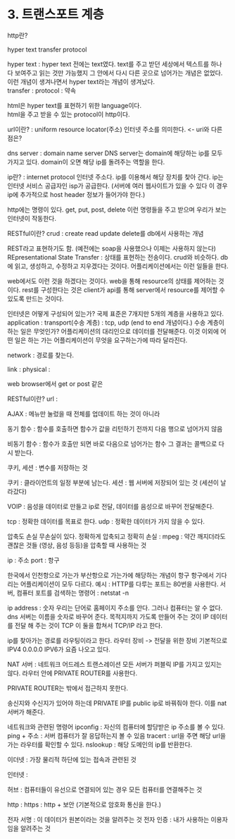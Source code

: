 # 3. 트랜스포트 계층




http란?  

hyper text transfer protocol

hyper text : hyper text 전에는 text였다. text를 주고 받던 세상에서 
텍스트를 하나 다 보여주고 읽는 것만 가능했지 그 안에서 다시 다른 곳으로 넘어가는 개념은 없었다. 
이런 개념이 생겨나면서 hyper text라는 개념이 생겨났다.  
transfer : 
protocol : 약속 

html은 hyper text를 표현하기 위한 language이다.  
html을 주고 받을 수 있는 protocol이 http이다. 

url이란? : uniform resource locator(주소) 인터넷 주소를 의미한다.  <- uri와 다른 점은?

dns server : domain name server
DNS server는 domain에 해당하는 ip를 모두 가지고 있다. 
domain이 오면 해당 ip를 돌려주는 역할을 한다.  

ip란? : internet protocol 인터넷 주소다. ip를 이용해서 해당 장치를 찾아 간다. 
ip는 인터넷 서비스 공급자인 isp가 공급한다. 
(서버에 여러 웹사이트가 있을 수 있다 이 경우 ip에 추가적으로 host header 정보가 들어가야 한다.)

http에는 명령이 있다. 
get, put, post, delete
이런 명령들을 주고 받으며 우리가 보는 인터넷이 작동한다. 

RESTful이란? 
crud : create read update delete를 db에서 사용하는 개념  

REST라고 표현하기도 함. (예전에는 soap을 사용했으나 이제는 사용하지 않는다)
REpresentational State Transfer : 상태를 표현하는 전송이다. 
crud와 비슷하다. db에 읽고, 생성하고, 수정하고 지우겠다는 것이다. 어플리케이션에서는 이런 일들을 한다.

web에서도 이런 것을 하겠다는 것이다. web을 통해 resource의 상태를 제어하는 것이다. 
rest를 구성한다는 것은 client가 api를 통해 server에서 resource를 제어할 수 있도록 만드는 것이다. 

인터넷은 어떻게 구성되어 있는가? 
국제 표준은 7개지만 5개의 계층을 사용하고 있다. 
application : 
transport(수송 계층) : tcp, udp (end to end 개념이다.)
수송 계층이 하는 일은 무엇인가? 어플리케이션의 대리인으로 데이터를 전달해준다. 
이것 이외에 어떤 일은 하는 가는 어플리케이션이 무엇을 요구하는가에 따라 달라진다. 

network : 
경로를 찾는다. 

link : 
physical : 

web browser에서 get or post 같은 




RESTful이란? 
url : 





AJAX : 메뉴만 눌렀을 때 전체를 업데이트 하는 것이 아니라 

동기 함수 : 함수를 호출하면 함수가 값을 리턴하기 전까지 다음 행으로 넘어가지 않음 

비동기 함수 : 함수가 호출만 되면 바로 다음으로 넘어가는 함수 
그 결과는 콜백으로 다시 받는다. 

쿠키, 세션 : 변수를 저장하는 것 

쿠키 : 클라이언트의 일정 부분에 남는다. 
세션 : 웹 서버에 저장되어 있는 것 
(세션이 날라갔다)

VOIP : 음성을 데이터로 만들고 ip로 전달, 데이터를 음성으로 바꾸어 전달해준다.


tcp : 정확한 데이터를 목표로 한다. 
udp : 정확한 데이터가 가지 않을 수 있다. 

압축도 손실 무손실이 있다. 
정확하게 압축되고 정확히 
손실 : mpeg : 약간 깨지더라도 괜찮은 것들 (영상, 음성 등등)을 압축할 때 사용하는 것 


ip : 주소 
port : 항구 

한국에서 인천항으로 가는가 부산항으로 가는가에 해당하는 개념이 항구
항구에서 기다리는 어플리케이션이 모두 다르다. 
예시 : HTTP를 다루는 포트는 80번을 사용한다.
서버, 컴퓨터 포트를 검색하는 명령어 : netstat -n  


ip address : 숫자 
우리는 단어로 홈페이지 주소를 안다. 
그러나 컴퓨터는 알 수 없다. 
dns 서버는 이름을 숫자로 바꾸어 준다. 
목적지까지 가도록 만들어 주는 것이 IP
데이터를 전달 해 주는 것이 TCP 
이 둘을 합쳐서 TCP/IP 라고 한다. 

ip를 찾아가는 경로를 라우팅이라고 한다. 
라우터 장비 -> 전달을 위한 장비 
기본적으로 IPV4 0.0.0.0 
IPV6가 요즘 나오고 있다. 

NAT 서버 : 네트워크 어드레스 트랜스레이션
모든 서버가 퍼블릭 IP를 가지고 있지는 않다. 
라우터 안에 PRIVATE ROUTER를 사용한다. 

PRIVATE ROUTER는 밖에서 접근하지 못한다.  

송신지와 수신지가 있어야 하는데 
PRIVATE IP를 public ip로 바꿔줘야 한다. 
이를 nat 서버가 해준다. 


네트워크와 관련된 명령어 
ipconfig : 자신의 컴퓨터에 할당받은 ip 주소를 볼 수 있다. 
ping  + 주소 : 서버 컴퓨터가 잘 응답하는지 볼 수 있음 
tracert : url을 주면 해당 url을 가는 라우터를 확인할 수 있다. 
nslookup : 해당 도메인의 ip를 반환한다.   


이더넷 : 가장 물리적 하단에 있는 접속과 관련된 것 

인터넷 : 

허브 : 컴퓨터들이 유선으로 연결되어 있는 경우 모든 컴퓨터를 연결해주는 것 

http : 
https : http + 보안 (기본적으로 암호화 통신을 한다.)

전자 서명 : 이 데이터가 원본이라는 것을 알려주는 것 
전자 인증 : 내가 사용하는 이용자임을 알려주는 것
